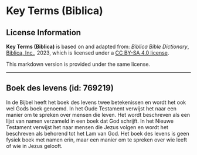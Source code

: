 # Key Terms (Biblica)

## License Information

**Key Terms (Biblica)** is based on and adapted from: _Biblica Bible Dictionary_, [Biblica, Inc.](https://www.biblica.com/), 2023, which is licensed under a [CC BY-SA 4.0 license](https://creativecommons.org/licenses/by-sa/4.0/legalcode.en).

This markdown version is provided under the same license.



--------------------------------

## Boek des levens (id: 769219)

In de Bijbel heeft het boek des levens twee betekenissen en wordt het ook wel Gods boek genoemd. In het Oude Testament verwijst het naar een manier om te spreken over mensen die leven. Het wordt beschreven als een lijst van namen verzameld in een boek dat God schrijft. In het Nieuwe Testament verwijst het naar mensen die Jezus volgen en wordt het beschreven als behorend tot het Lam van God. Het boek des levens is geen fysiek boek met namen erin, maar een manier om te spreken over wie leeft of wie in Jezus gelooft.


